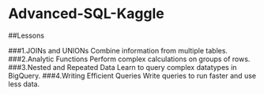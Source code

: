 # Advanced-SQL-Kaggle

##Lessons

###1.JOINs and UNIONs
Combine information from multiple tables.
###2.Analytic Functions
Perform complex calculations on groups of rows.
###3.Nested and Repeated Data
Learn to query complex datatypes in BigQuery.
###4.Writing Efficient Queries
Write queries to run faster and use less data.
